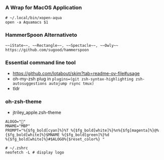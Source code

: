 ### A Wrap for MacOS Application 
```
# ~/.local/bin/xopen-aqua
open -a Aquamacs $1
```

### HammerSpoon Alternativeto
```
~~iState~~, ~~Rectangle~~, ~~Spectacle~~, ~~Owly~~
https://github.com/sugood/hammerspoon
```
### Essential command line tool
 - https://github.com/lotabout/skim?tab=readme-ov-file#usage
 - oh-my-zsh plug in ```plugins=(git zsh-syntax-highlighting zsh-autosuggestions autojump rsync tmux)```
 - tldr


### oh-zsh-theme
- jtriley_apple.zsh-theme
```
ALOGO=""
MNAME="MBP"
PROMPT="%{$fg_bold[cyan]%}%T %{$fg_bold[white]%}%n%{$fg[magenta]%}@%{$fg_bold[white]%}$MNAME %{$fg_bold[green]%}%d
%{$fg_bold[white]%}#$ALOGO%{$reset_color%} "
```
```
# ~/.zshrc
neofetch -L # display logo
```
